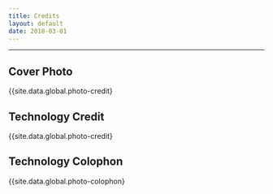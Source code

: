 ```yaml
---
title: Credits
layout: default
date: 2018-03-01
---
```


----

## Cover Photo
{{site.data.global.photo-credit}

## Technology Credit
{{site.data.global.photo-credit}

## Technology Colophon
{{site.data.global.photo-colophon}

